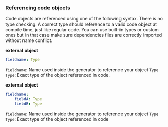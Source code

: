 ### Referencing code objects

Code objects are referenced using one of the following syntax. There is no type checking. A correct type should reference to a valid code object at compile time, just like regular code. You can use built-in types or custom ones but in that case make sure dependencies files are correctly imported without name conflict.


**external object**
```yaml
fieldname: Type
```
`fieldname`: Name used inside the generator to reference your object `Type`
`Type`: Exact type of the object referenced in code.

**external object**
```yaml
fieldname:
    fieldA: Type
    fieldB: Type
```
`fieldname`: Name used inside the generator to reference your object `Type`
`Type`: Exact type of the object referenced in code